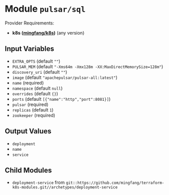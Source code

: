 
# Module `pulsar/sql`

Provider Requirements:
* **k8s ([mingfang/k8s](https://registry.terraform.io/providers/mingfang/k8s/latest))** (any version)

## Input Variables
* `EXTRA_OPTS` (default `""`)
* `PULSAR_MEM` (default `"-Xms64m -Xmx128m -XX:MaxDirectMemorySize=128m"`)
* `discovery_uri` (default `""`)
* `image` (default `"apachepulsar/pulsar-all:latest"`)
* `name` (required)
* `namespace` (default `null`)
* `overrides` (default `{}`)
* `ports` (default `[{"name":"http","port":8081}]`)
* `pulsar` (required)
* `replicas` (default `1`)
* `zookeeper` (required)

## Output Values
* `deployment`
* `name`
* `service`

## Child Modules
* `deployment-service` from `git::https://github.com/mingfang/terraform-k8s-modules.git//archetypes/deployment-service`

